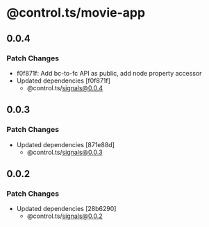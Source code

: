 # @control.ts/movie-app

## 0.0.4

### Patch Changes

- f0f871f: Add bc-to-fc API as public, add node property accessor
- Updated dependencies [f0f871f]
  - @control.ts/signals@0.0.4

## 0.0.3

### Patch Changes

- Updated dependencies [871e88d]
  - @control.ts/signals@0.0.3

## 0.0.2

### Patch Changes

- Updated dependencies [28b6290]
  - @control.ts/signals@0.0.2
